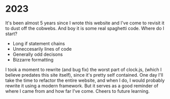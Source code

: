 # 2023

It's been almost 5 years since I wrote this website and I've come to revisit it to dust off the cobwebs.
And boy it is some real spaghetti code.
Where do I start?
+ Long if statement chains
+ Unneccesarily lines of code
+ Generally odd decisons
+ Bizzarre formatting

I took a moment to rewrite (and bug fix) the worst part of clock.js, (which I believe predates this site itself), since it's pretty self contained. One day I'll take the time to refactor the entire website, and when I do, I would probably rewrite it using a modern framework. But it serves as a good reminder of where I came from and how far I've come. Cheers to future learning.

